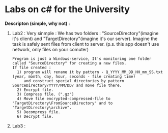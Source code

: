 # Labs on c# for the University

**Descripton (simple, why not) :** 
1) Lab2 :
       Very sinmple : 
       We has two folders : "SourceDirectory"(imagine it's client) and "TargetDirectory"(imagine it's our server).
       Imagine the task is safely sent files from client to server. (p.s. this app doesn't use network, only files on your comuter)
       
       Program is just a Windows-service, It's monitoring one folder called "SourceDirectory" for creating a new files.
       If file created : 
         1) program will rename it by pattern - Q_YYYY_MM_DD_HH_mm_SS.txt (year, month, day, hour, seconds - file creating time)
            and construct special directories by pattern SourceDirectory/YYYY/MM/DD/ and move file there.
         2) Encrypt file.
         3) Compress file. (".gz")
         4) Move file encrypted-compressed-file to "TargetDirectory\FromSourceDirectory" and to "TargetDirectory\archive".
         5) Decompress file.
         6) Decrypt file.

2) Lab3 :

